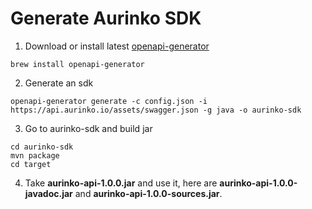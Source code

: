 # Generate Aurinko SDK

1. Download or install latest [openapi-generator](https://github.com/OpenAPITools/openapi-generator)
```
brew install openapi-generator
```
2. Generate an sdk
```
openapi-generator generate -c config.json -i https://api.aurinko.io/assets/swagger.json -g java -o aurinko-sdk
```
3. Go to aurinko-sdk and build jar
```
cd aurinko-sdk
mvn package
cd target
```
4. Take **aurinko-api-1.0.0.jar** and use it, here are **aurinko-api-1.0.0-javadoc.jar** and **aurinko-api-1.0.0-sources.jar**. 

